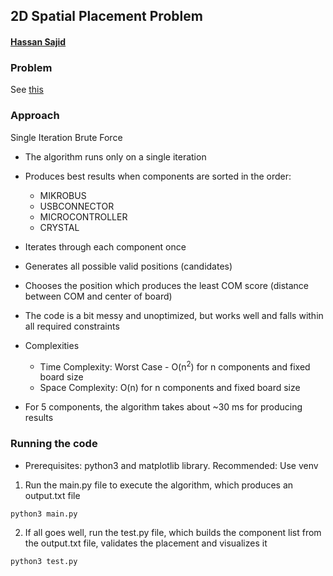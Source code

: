 ## 2D Spatial Placement Problem
#### [Hassan Sajid](github.com/hassansajid8) 

### Problem 
See [this](https://hassansajid8.github.io/spatial-placement/) 

### Approach 
Single Iteration Brute Force 

- The algorithm runs only on a single iteration 
- Produces best results when components are sorted in the order:
    - MIKROBUS 
    - USBCONNECTOR 
    - MICROCONTROLLER
    - CRYSTAL 
- Iterates through each component once
- Generates all possible valid positions (candidates) 
- Chooses the position which produces the least COM score (distance between COM and center of board)

- The code is a bit messy and unoptimized, but works well and falls within all required constraints 

- Complexities
    - Time Complexity: Worst Case - O(n<sup>2</sup>) for n components and fixed board size
    - Space Complexity: O(n) for n components and fixed board size 

- For 5 components, the algorithm takes about ~30 ms for producing results

### Running the code    

- Prerequisites: python3 and matplotlib library. Recommended: Use venv 

1. Run the main.py file to execute the algorithm, which produces an output.txt file 
```bash 
python3 main.py 
```

2. If all goes well, run the test.py file, which builds the component list from the output.txt file, validates the placement and visualizes it 
```bash 
python3 test.py 
```







